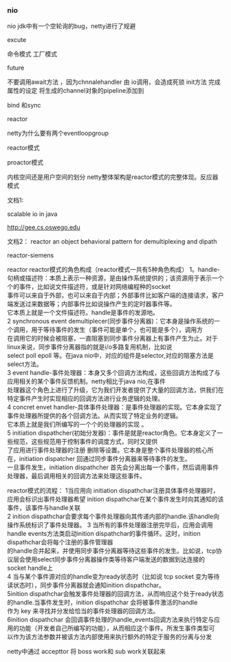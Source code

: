### nio 

nio jdk中有一个空轮询的bug，netty进行了规避

excute   

命令模式 
工厂模式

future


不要调用await方法 ，因为chnnalehandler 由 io调用，会造成死锁
init方法
完成属性的设定
将生成的channel对象的pipeline添加到

bind 和sync

reactor

netty为什么要有两个eventloopgroup  


reactor模式

proactor模式

内核空间还是用户空间的划分
netty整体架构是reactor模式的完整体现。反应器模式

文档1:

scalable io in java

http://gee.cs.oswego.edu


文档2：
reactor 
an object behavioral pattern for demultiplexing and dipath

reactor-siemens


reactor 
    reactor模式的角色构成（reactor模式一共有5种角色构成）
1。handle-句柄或描述符：本质上表示一种资源，是由操作系统提供的；该资源用于表示一个个的事件，比如说文件描述符，或是针对网络编程种的socket  
事件可以来自于外部，也可以来自于内部；外部事件比如客户端的连接请求，客户端发送过来数据等；内部事件比如说操作产生的定时器事件等。  
它本质上就是一个文件描述符。handle是事件的发源地。  
2 synchronous event demultiplecer(同步事件分离器)：它本身是操作系统的一个调用，用于等待事件的发生（事件可能是单个，也可能是多个），调用方  
在调用它的时候会被阻塞，一直阻塞到同步事件分离器上有事件产生为止。对于linux来说，同步事件分离器指的就是i/o多路复用机制，比如说  
select poll epoll 等。在java nio中，对应的组件是selector,对应的阻塞方法是select方法。  
3 event handle-事件处理器：本身又多个回调方法构成，这些回调方法构成了与应用相关的某个事件反馈机制。netty相比于java nio,在事件  
处理器这个角色上进行了升级，它为我们开发者提供了大量的回调方法，供我们在特定事件产生时实现相应的回调方法进行业务逻辑的处理。  
4 concret envet handler-具体事件处理器：是事件处理器的实现。它本身实现了事件处理器所提供的各个回调方法。从而实现了特定业务的逻辑。  
它本质上就是我们所编写的一个个的处理器的实现 。  
5 initiation dispathcher(初始分发器)：事件是就是reactor角色。它本身定义了一些规范，这些规范用于控制事件的调度方式，同时又提供  
了应用进行事件处理器的注册 删除等设置。它本身是整个事件处理器的核心所在，initiation dispatcher 回通过同步事件分离器来等待事件的发生。  
一旦事件发生，initiation dispathcher 首先会分离出每一个事件，然后调用事件处理器，最后调用相关的回调方法来处理这些事件。  

reactor模式的流程：
1当应用向 initiation dispathchar注册具体事件处理器时，应用会标识出事件处理器希望 inition dispathchar在某个事件发生时向其通知的该事件，该事件与handle关联  
2 inition dispathchar会要求每个事件处理器向其传递内部的handle.该handle向操作系统标识了事件处理器。
3 当所有的事件处理器注册完毕后，应用会调用handle events方法类启动inition dispathchar的事件循环。这时，inition dispathchar会将每个注册的事件管理器  
的handle合并起来，并使用同步事件分离器等待这些事件的发生。比如说，tcp协议层会使用select同步事件分离器操作类等待客户端发送的数据到达连接的  
socket handle上  
4 当与某个事件源对应的handle变为ready状态时（比如说 tcp socket 变为等待读状态时），同步事件分离器就会通知inition dispathchar。  
5inition dispathchar会触发事件处理器的回调方法，从而响应这个处于ready状态的handle.当事件发生时，inition dispathchar 会将被事件激活的handle  
作为 key 来寻找并分发给恰当的事件处理器的回调方法。  
6inition dispathchar 会回调事件处理的handle_events回调方法来执行特定与应用的功能（开发者自己所编写的功能），从而相应这个事件。所发生事件类型可  
以作为该方法参数并被该方法内部使用来执行额外的特定于服务的分离与分发

netty中通过 accepttor 将 boss work和 sub work关联起来  




